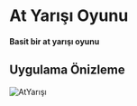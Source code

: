 <h1>At Yarışı Oyunu</h1>
    <h4>
       Basit bir at yarışı oyunu
    </h4>

  <h2>Uygulama Önizleme</h2>
  
![AtYarışı](https://github.com/MuratAli003/AtYarisi/assets/120710970/4df138da-2fa1-4839-aec4-45604fab439d)
